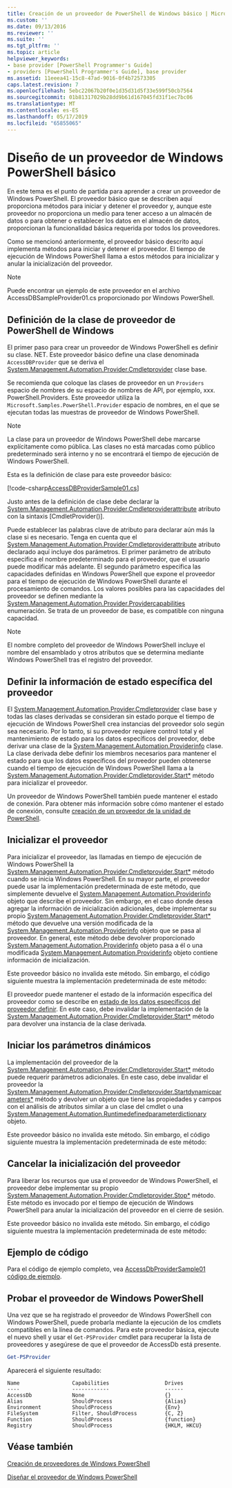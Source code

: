```yaml
---
title: Creación de un proveedor de PowerShell de Windows básico | Microsoft Docs
ms.custom: ''
ms.date: 09/13/2016
ms.reviewer: ''
ms.suite: ''
ms.tgt_pltfrm: ''
ms.topic: article
helpviewer_keywords:
- base provider [PowerShell Programmer's Guide]
- providers [PowerShell Programmer's Guide], base provider
ms.assetid: 11eeea41-15c8-47ad-9016-0f4b72573305
caps.latest.revision: 7
ms.openlocfilehash: 5ebc22067b20f0e1d35d31d5f33e599f50cb7564
ms.sourcegitcommit: 01b81317029b28dd9b61d167045fd31f1ec7bc06
ms.translationtype: MT
ms.contentlocale: es-ES
ms.lasthandoff: 05/17/2019
ms.locfileid: "65855065"
---
```

# <a name="creating-a-basic-windows-powershell-provider"></a>Diseño de un proveedor de Windows PowerShell básico

En este tema es el punto de partida para aprender a crear un proveedor de Windows PowerShell. El proveedor básico que se describen aquí proporciona métodos para iniciar y detener el proveedor y, aunque este proveedor no proporciona un medio para tener acceso a un almacén de datos o para obtener o establecer los datos en el almacén de datos, proporcionan la funcionalidad básica requerida por todos los proveedores.

Como se mencionó anteriormente, el proveedor básico descrito aquí implementa métodos para iniciar y detener el proveedor. El tiempo de ejecución de Windows PowerShell llama a estos métodos para inicializar y anular la inicialización del proveedor.

> [!NOTE]
> Puede encontrar un ejemplo de este proveedor en el archivo AccessDBSampleProvider01.cs proporcionado por Windows PowerShell.

## <a name="defining-the-windows-powershell-provider-class"></a>Definición de la clase de proveedor de PowerShell de Windows

El primer paso para crear un proveedor de Windows PowerShell es definir su clase. NET. Este proveedor básico define una clase denominada `AccessDBProvider` que se deriva el [System.Management.Automation.Provider.Cmdletprovider](/dotnet/api/System.Management.Automation.Provider.CmdletProvider) clase base.

Se recomienda que coloque las clases de proveedor en un `Providers` espacio de nombres de su espacio de nombres de API, por ejemplo, xxx. PowerShell.Providers. Este proveedor utiliza la `Microsoft.Samples.PowerShell.Provider` espacio de nombres, en el que se ejecutan todas las muestras de proveedor de Windows PowerShell.

> [!NOTE]
> La clase para un proveedor de Windows PowerShell debe marcarse explícitamente como pública. Las clases no está marcadas como público predeterminado será interno y no se encontrará el tiempo de ejecución de Windows PowerShell.

Esta es la definición de clase para este proveedor básico:

[!code-csharp[AccessDBProviderSample01.cs](../../powershell-sdk-samples/SDK-2.0/csharp/AccessDBProviderSample01/AccessDBProviderSample01.cs#L23-L24 "AccessDBProviderSample01.cs")]

Justo antes de la definición de clase debe declarar la [System.Management.Automation.Provider.Cmdletproviderattribute](/dotnet/api/System.Management.Automation.Provider.CmdletProviderAttribute) atributo con la sintaxis [CmdletProvider()].

Puede establecer las palabras clave de atributo para declarar aún más la clase si es necesario. Tenga en cuenta que el [System.Management.Automation.Provider.Cmdletproviderattribute](/dotnet/api/System.Management.Automation.Provider.CmdletProviderAttribute) atributo declarado aquí incluye dos parámetros. El primer parámetro de atributo especifica el nombre predeterminado para el proveedor, que el usuario puede modificar más adelante. El segundo parámetro especifica las capacidades definidas en Windows PowerShell que expone el proveedor para el tiempo de ejecución de Windows PowerShell durante el procesamiento de comandos. Los valores posibles para las capacidades del proveedor se definen mediante la [System.Management.Automation.Provider.Providercapabilities](/dotnet/api/System.Management.Automation.Provider.ProviderCapabilities) enumeración. Se trata de un proveedor de base, es compatible con ninguna capacidad.

> [!NOTE]
> El nombre completo del proveedor de Windows PowerShell incluye el nombre del ensamblado y otros atributos que se determina mediante Windows PowerShell tras el registro del proveedor.

## <a name="defining-provider-specific-state-information"></a>Definir la información de estado específica del proveedor

El [System.Management.Automation.Provider.Cmdletprovider](/dotnet/api/System.Management.Automation.Provider.CmdletProvider) clase base y todas las clases derivadas se consideran sin estado porque el tiempo de ejecución de Windows PowerShell crea instancias del proveedor solo según sea necesario. Por lo tanto, si su proveedor requiere control total y el mantenimiento de estado para los datos específicos del proveedor, debe derivar una clase de la [System.Management.Automation.Providerinfo](/dotnet/api/System.Management.Automation.ProviderInfo) clase. La clase derivada debe definir los miembros necesarios para mantener el estado para que los datos específicos del proveedor pueden obtenerse cuando el tiempo de ejecución de Windows PowerShell llama a la [System.Management.Automation.Provider.Cmdletprovider.Start*](/dotnet/api/System.Management.Automation.Provider.CmdletProvider.Start) método para inicializar el proveedor.

Un proveedor de Windows PowerShell también puede mantener el estado de conexión. Para obtener más información sobre cómo mantener el estado de conexión, consulte [creación de un proveedor de la unidad de PowerShell](./creating-a-windows-powershell-drive-provider.md).

## <a name="initializing-the-provider"></a>Inicializar el proveedor

Para inicializar el proveedor, las llamadas en tiempo de ejecución de Windows PowerShell la [System.Management.Automation.Provider.Cmdletprovider.Start*](/dotnet/api/System.Management.Automation.Provider.CmdletProvider.Start) método cuando se inicia Windows PowerShell. En su mayor parte, el proveedor puede usar la implementación predeterminada de este método, que simplemente devuelve el [System.Management.Automation.Providerinfo](/dotnet/api/System.Management.Automation.ProviderInfo) objeto que describe el proveedor. Sin embargo, en el caso donde desea agregar la información de inicialización adicionales, debe implementar su propio [System.Management.Automation.Provider.Cmdletprovider.Start*](/dotnet/api/System.Management.Automation.Provider.CmdletProvider.Start) método que devuelve una versión modificada de la [ System.Management.Automation.Providerinfo](/dotnet/api/System.Management.Automation.ProviderInfo) objeto que se pasa al proveedor. En general, este método debe devolver proporcionado [System.Management.Automation.Providerinfo](/dotnet/api/System.Management.Automation.ProviderInfo) objeto pasa a él o una modificada [System.Management.Automation.Providerinfo](/dotnet/api/System.Management.Automation.ProviderInfo) objeto contiene información de inicialización.

Este proveedor básico no invalida este método. Sin embargo, el código siguiente muestra la implementación predeterminada de este método:

<!-- TODO!!!: review snippet reference  [!CODE [Msh_samplesaccessdbprov01#accessdbprov01ProviderStart](Msh_samplesaccessdbprov01#accessdbprov01ProviderStart)]  -->

El proveedor puede mantener el estado de la información específica del proveedor como se describe en [estado de los datos específicos del proveedor definir](#defining-provider-specific-state-information). En este caso, debe invalidar la implementación de la [System.Management.Automation.Provider.Cmdletprovider.Start*](/dotnet/api/System.Management.Automation.Provider.CmdletProvider.Start) método para devolver una instancia de la clase derivada.

## <a name="start-dynamic-parameters"></a>Iniciar los parámetros dinámicos

La implementación del proveedor de la [System.Management.Automation.Provider.Cmdletprovider.Start*](/dotnet/api/System.Management.Automation.Provider.CmdletProvider.Start) método puede requerir parámetros adicionales. En este caso, debe invalidar el proveedor la [System.Management.Automation.Provider.Cmdletprovider.Startdynamicparameters*](/dotnet/api/System.Management.Automation.Provider.CmdletProvider.StartDynamicParameters) método y devolver un objeto que tiene las propiedades y campos con el análisis de atributos similar a un clase del cmdlet o una [System.Management.Automation.Runtimedefinedparameterdictionary](/dotnet/api/System.Management.Automation.RuntimeDefinedParameterDictionary) objeto.

Este proveedor básico no invalida este método. Sin embargo, el código siguiente muestra la implementación predeterminada de este método:

<!-- TODO!!!: review snippet reference  [!CODE [Msh_samplesaccessdbprov01#accessdbprov01ProviderDynamicParameters](Msh_samplesaccessdbprov01#accessdbprov01ProviderDynamicParameters)]  -->

## <a name="uninitializing-the-provider"></a>Cancelar la inicialización del proveedor

Para liberar los recursos que usa el proveedor de Windows PowerShell, el proveedor debe implementar su propio [System.Management.Automation.Provider.Cmdletprovider.Stop*](/dotnet/api/System.Management.Automation.Provider.CmdletProvider.Stop) método. Este método es invocado por el tiempo de ejecución de Windows PowerShell para anular la inicialización del proveedor en el cierre de sesión.

Este proveedor básico no invalida este método. Sin embargo, el código siguiente muestra la implementación predeterminada de este método:

<!-- TODO!!!: review snippet reference  [!CODE [Msh_samplesaccessdbprov01#accessdbprov01ProviderStop](Msh_samplesaccessdbprov01#accessdbprov01ProviderStop)]  -->

## <a name="code-sample"></a>Ejemplo de código

Para el código de ejemplo completo, vea [AccessDbProviderSample01 código de ejemplo](./accessdbprovidersample01-code-sample.md).

## <a name="testing-the-windows-powershell-provider"></a>Probar el proveedor de Windows PowerShell

Una vez que se ha registrado el proveedor de Windows PowerShell con Windows PowerShell, puede probarla mediante la ejecución de los cmdlets compatibles en la línea de comandos. Para este proveedor básica, ejecute el nuevo shell y usar el `Get-PSProvider` cmdlet para recuperar la lista de proveedores y asegúrese de que el proveedor de AccessDb está presente.

```powershell
Get-PSProvider
```

Aparecerá el siguiente resultado:

```output
Name                 Capabilities                  Drives
----                 ------------                  ------
AccessDb             None                          {}
Alias                ShouldProcess                 {Alias}
Environment          ShouldProcess                 {Env}
FileSystem           Filter, ShouldProcess         {C, Z}
Function             ShouldProcess                 {function}
Registry             ShouldProcess                 {HKLM, HKCU}
```

## <a name="see-also"></a>Véase también

[Creación de proveedores de Windows PowerShell](./how-to-create-a-windows-powershell-provider.md)

[Diseñar el proveedor de Windows PowerShell](./designing-your-windows-powershell-provider.md)